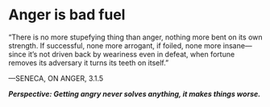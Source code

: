 # Anger is bad fuel

“There is no more stupefying thing than anger, nothing more bent on its own strength. If successful, none more arrogant, if foiled, none more insane—since it’s not driven back by weariness even in defeat, when fortune removes its adversary it turns its teeth on itself.”

—SENECA, ON ANGER, 3.1.5

***Perspective: Getting angry never solves anything, it makes things worse.***
